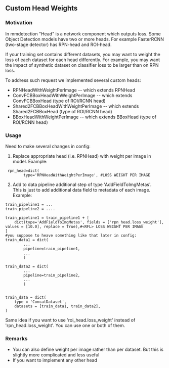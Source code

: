 ## Custom Head Weights

### Motivation
In mmdetection  "Head" is a network component which outputs loss. Some Object Detection models have two or more heads. For example FasterRCNN (two-stage detector) 
has RPN-head and ROI-head. 

If your training set contains different datasets, you may want to weight 
the loss of each dataset for each head differently. For example, you may want the impact of synthetic dataset on classifier loss 
to be larger than on RPN loss.

To address such request we implemented several custom heads: 
* RPNHeadWithWeightPerImage -- which extends RPNHead
* ConvFCBBoxHeadWithWeightPerImage  -- which extends ConvFCBBoxHead (type of ROI/RCNN head)
* Shared2FCBBoxHeadWithWeightPerImage --  which extends Shared2FCBBoxHead (type of ROI/RCNN head)
* BBoxHeadWithWeightPerImage -- which extends BBoxHead (type of ROI/RCNN head)

### Usage 

Need to make several changes in config:

1) Replace appropriate head (i.e. RPNHead) with weight per image in model. Example:
````
 rpn_head=dict(
        type='RPNHeadWithWeightPerImage', #LOSS WEIGHT PER IMAGE
````
2) Add to data pipeline additional step of type 'AddFieldToImgMetas'.\
This is just to add additional data field to metadata of each image. Example:
````
train_pipeline1 = ...
train_pipeline2 = ....

train_pipeline1 = train_pipeline1 + [
    dict(type='AddFieldToImgMetas', fields = ['rpn_head.loss_weight'], values = [10.0], replace = True),#<RFL> LOSS WEIGHT PER IMAGE
]
#you suppose to heave something like that later in config:
train_data1 = dict(
        ...
        pipeline=train_pipeline1,
        ...
        )

train_data2 = dict(
        ...
        pipeline=train_pipeline2,
        ...
        )
        

train_data = dict(
    type = 'ConcatDataset',
    datasets = [train_data1, train_data2],
)

````
Same idea if you want to use 'roi_head.loss_weight' instead of 'rpn_head.loss_weight'. 
You can use one or both of them. 

### Remarks

* You can also define weight per image rather than per dataset. 
But this is slightly more complicated and less useful 
* If you want to implement any other head 